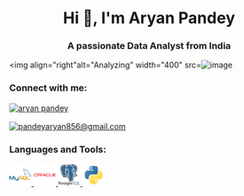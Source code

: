 <h1 align="center">Hi 👋, I'm Aryan Pandey</h1>
<h3 align="center">A passionate Data Analyst from India</h3>

<img align="right"alt="Analyzing" width="400" src=![image](https://github.com/Aryanvinodpandey/Aryanvinodpandey/assets/82766370/cc0bfb67-bfdf-4b1b-90ef-b9a8ff8e5d01)

<h3 align="left">Connect with me:</h3>
<p align="left">
<a href="https://linkedin.com/in/aryan pandey" target="blank"><img align="center" src="https://raw.githubusercontent.com/rahuldkjain/github-profile-readme-generator/master/src/images/icons/Social/linked-in-alt.svg" alt="aryan pandey" height="30" width="40" /></a>
</p>
<a href="https://mail.google.com/mail/u/0/#inbox" target="blank"><img align="center" src="https://raw.githubusercontent.com/rahuldkjain/github-profile-readme-generator/master/src/images/icons/Social/![image](https://github.com/Aryanvinodpandey/Aryanvinodpandey/assets/82766370/b28d3a69-3360-49f9-a77b-debf94eb2a5d)
-alt.svg" alt="pandeyaryan856@gmail.com" height="30" width="40" /></a>
</p>

<h3 align="left">Languages and Tools:</h3>
<p align="left"> <a href="https://www.mysql.com/" target="_blank" rel="noreferrer"> <img src="https://raw.githubusercontent.com/devicons/devicon/master/icons/mysql/mysql-original-wordmark.svg" alt="mysql" width="40" height="40"/> </a> <a href="https://www.oracle.com/" target="_blank" rel="noreferrer"> <img src="https://raw.githubusercontent.com/devicons/devicon/master/icons/oracle/oracle-original.svg" alt="oracle" width="40" height="40"/> </a> <a href="https://www.postgresql.org" target="_blank" rel="noreferrer"> <img src="https://raw.githubusercontent.com/devicons/devicon/master/icons/postgresql/postgresql-original-wordmark.svg" alt="postgresql" width="40" height="40"/> </a> <a href="https://www.python.org" target="_blank" rel="noreferrer"> <img src="https://raw.githubusercontent.com/devicons/devicon/master/icons/python/python-original.svg" alt="python" width="40" height="40"/> </a> </p>
